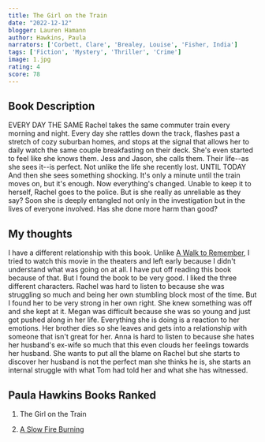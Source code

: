 ```yaml
---
title: The Girl on the Train
date: "2022-12-12"
blogger: Lauren Hamann
author: Hawkins, Paula
narrators: ['Corbett, Clare', 'Brealey, Louise', 'Fisher, India']
tags: ['Fiction', 'Mystery', 'Thriller', 'Crime']
image: 1.jpg
rating: 4
score: 78
---
```




## Book Description

EVERY DAY THE SAME
Rachel takes the same commuter train every morning and night. Every day she rattles down the track, flashes past a stretch of cozy suburban homes, and stops at the signal that allows her to daily watch the same couple breakfasting on their deck. She's even started to feel like she knows them. Jess and Jason, she calls them. Their life--as she sees it--is perfect. Not unlike the life she recently lost.
UNTIL TODAY
And then she sees something shocking. It's only a minute until the train moves on, but it's enough. Now everything's changed. Unable to keep it to herself, Rachel goes to the police. But is she really as unreliable as they say? Soon she is deeply entangled not only in the investigation but in the lives of everyone involved. Has she done more harm than good?


## My thoughts

I have a different relationship with this book. Unlike [A Walk to Remember](/reviews/A%20Walk%20to%20Remember/), I tried to watch this movie in the theaters and left early because I didn't understand what was going on at all. I have put off reading this book because of that. But I found the book to be very good. I liked the three different characters. Rachel was hard to listen to because she was struggling so much and being her own stumbling block most of the time. But I found her to be very strong in her own right. She knew something was off and she kept at it. Megan was difficult because she was so young and just got pushed along in her life. Everything she is doing is a reaction to her emotions. Her brother dies so she leaves and gets into a relationship with someone that isn't great for her. Anna is hard to listen to because she hates her husband's ex-wife so much that this even clouds her feelings towards her husband. She wants to put all the blame on Rachel but she starts to discover her husband is not the perfect man she thinks he is, she starts an internal struggle with what Tom had told her and what she has witnessed. 


## Paula Hawkins Books Ranked

1. The Girl on the Train

2. [A Slow Fire Burning](/reviews/A%20Slow%20Fire%20Burning/)